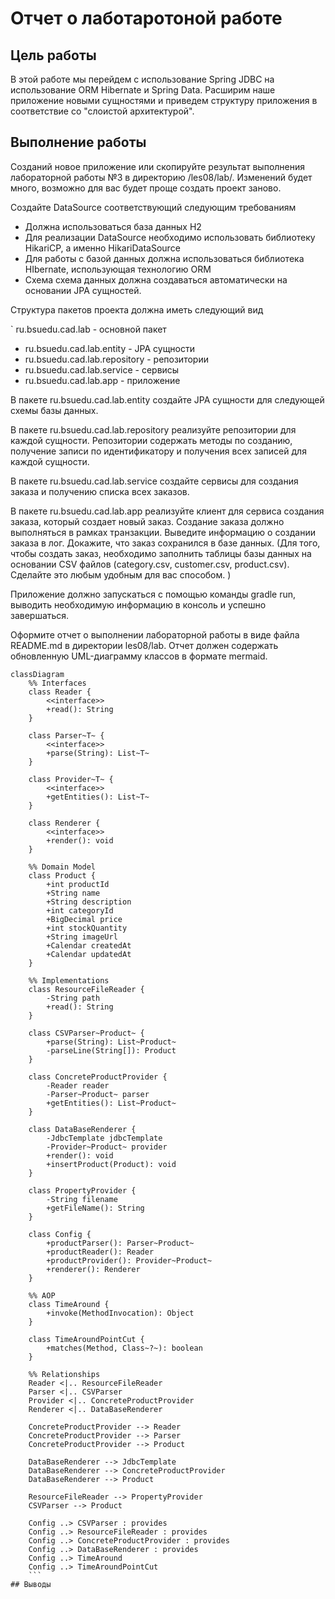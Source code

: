 # Отчет о лаботаротоной работе

## Цель работы
В этой работе мы перейдем с использование Spring JDBC на использование ORM Hibernate и Spring Data. Расширим наше приложение новыми сущностями и приведем структуру приложения в соответствие со "слоистой архитектурой".

## Выполнение работы
Созданий новое приложение или скопируйте результат выполнения лабораторной работы №3 в директорию /les08/lab/. Изменений будет много, возможно для вас будет проще создать проект заново.

Создайте DataSource соответствующий следующим требованиям

- Должна использоваться база данных H2
- Для реализации DataSource необходимо использовать библиотеку HikariCP, а именно HikariDataSource
- Для работы с базой данных должна использоваться библиотека HIbernate, использующая технологию ORM
- Схема схема данных должна создаваться автоматически на основании JPA сущностей.

Структура пакетов проекта должна иметь следующий вид

` ru.bsuedu.cad.lab - основной пакет
- ru.bsuedu.cad.lab.entity - JPA сущности
- ru.bsuedu.cad.lab.repository - репозитории
- ru.bsuedu.cad.lab.service - сервисы
- ru.bsuedu.cad.lab.app - приложение

В пакете ru.bsuedu.cad.lab.entity создайте JPA сущности для следующей схемы базы данных.

В пакете ru.bsuedu.cad.lab.repository реализуйте репозитории для каждой сущности. Репозитории содержать методы по созданию, получение записи по идентификатору и получения всех записей для каждой сущности.

В пакете ru.bsuedu.cad.lab.service создайте сервисы для создания заказа и получению списка всех заказов.

В пакете ru.bsuedu.cad.lab.app реализуйте клиент для сервиса создания заказа, который создает новый заказ. Создание заказа должно выполняться в рамках транзакции. Выведите информацию о создании заказа в лог. Докажите, что заказ сохранился в базе данных. (Для того, чтобы создать заказ, необходимо заполнить таблицы базы данных на основании CSV файлов (category.csv, customer.csv, product.csv). Сделайте это любым удобным для вас способом. )

Приложение должно запускаться с помощью команды gradle run, выводить необходимую информацию в консоль и успешно завершаться.

Оформите отчет о выполнении лабораторной работы в виде файла README.md в директории les08/lab. Отчет должен содержать обновленную UML-диаграмму классов в формате mermaid.


``` mermaid 
classDiagram
    %% Interfaces
    class Reader {
        <<interface>>
        +read(): String
    }

    class Parser~T~ {
        <<interface>>
        +parse(String): List~T~
    }

    class Provider~T~ {
        <<interface>>
        +getEntities(): List~T~
    }

    class Renderer {
        <<interface>>
        +render(): void
    }

    %% Domain Model
    class Product {
        +int productId
        +String name
        +String description
        +int categoryId
        +BigDecimal price
        +int stockQuantity
        +String imageUrl
        +Calendar createdAt
        +Calendar updatedAt
    }

    %% Implementations
    class ResourceFileReader {
        -String path
        +read(): String
    }

    class CSVParser~Product~ {
        +parse(String): List~Product~
        -parseLine(String[]): Product
    }

    class ConcreteProductProvider {
        -Reader reader
        -Parser~Product~ parser
        +getEntities(): List~Product~
    }

    class DataBaseRenderer {
        -JdbcTemplate jdbcTemplate
        -Provider~Product~ provider
        +render(): void
        +insertProduct(Product): void
    }

    class PropertyProvider {
        -String filename
        +getFileName(): String
    }

    class Config {
        +productParser(): Parser~Product~
        +productReader(): Reader
        +productProvider(): Provider~Product~
        +renderer(): Renderer
    }

    %% AOP
    class TimeAround {
        +invoke(MethodInvocation): Object
    }

    class TimeAroundPointCut {
        +matches(Method, Class~?~): boolean
    }

    %% Relationships
    Reader <|.. ResourceFileReader
    Parser <|.. CSVParser
    Provider <|.. ConcreteProductProvider
    Renderer <|.. DataBaseRenderer

    ConcreteProductProvider --> Reader
    ConcreteProductProvider --> Parser
    ConcreteProductProvider --> Product

    DataBaseRenderer --> JdbcTemplate
    DataBaseRenderer --> ConcreteProductProvider
    DataBaseRenderer --> Product

    ResourceFileReader --> PropertyProvider
    CSVParser --> Product

    Config ..> CSVParser : provides
    Config ..> ResourceFileReader : provides
    Config ..> ConcreteProductProvider : provides
    Config ..> DataBaseRenderer : provides
    Config ..> TimeAround
    Config ..> TimeAroundPointCut
    ```
## Выводы
